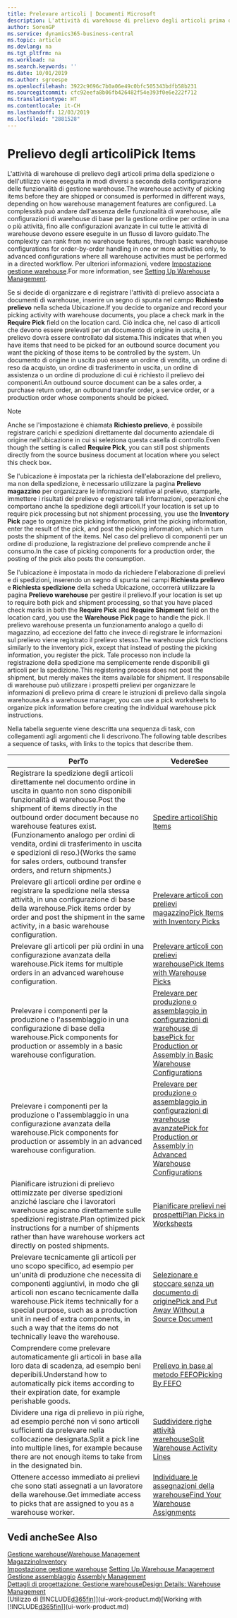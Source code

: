 ```yaml
---
title: Prelevare articoli | Documenti Microsoft
description: L'attività di warehouse di prelievo degli articoli prima della spedizione o dell'utilizzo viene eseguita in modi diversi a seconda della configurazione delle funzionalità di gestione warehouse. La complessità delle operazioni di [setup](../configure-warehouse-processes.md) può andare dall'assenza delle funzionalità di warehouse, alle configurazioni di warehouse di base per la gestione ordine per ordine in una o più attività, fino alle configurazioni avanzate in cui tutte le attività di warehouse devono essere eseguite in un flusso di lavoro guidato.
author: SorenGP
ms.service: dynamics365-business-central
ms.topic: article
ms.devlang: na
ms.tgt_pltfrm: na
ms.workload: na
ms.search.keywords: ''
ms.date: 10/01/2019
ms.author: sgroespe
ms.openlocfilehash: 3922c9696c7b0a06e49c0bfc505343bdfb58b231
ms.sourcegitcommit: cfc92eefa8b06fb426482f54e393f0e6e222f712
ms.translationtype: HT
ms.contentlocale: it-CH
ms.lasthandoff: 12/03/2019
ms.locfileid: "2881528"
---
```

# <a name="pick-items"></a><span data-ttu-id="f3bd6-104">Prelievo degli articoli</span><span class="sxs-lookup"><span data-stu-id="f3bd6-104">Pick Items</span></span>
<span data-ttu-id="f3bd6-105">L'attività di warehouse di prelievo degli articoli prima della spedizione o dell'utilizzo viene eseguita in modi diversi a seconda della configurazione delle funzionalità di gestione warehouse.</span><span class="sxs-lookup"><span data-stu-id="f3bd6-105">The warehouse activity of picking items before they are shipped or consumed is performed in different ways, depending on how warehouse management features are configured.</span></span> <span data-ttu-id="f3bd6-106">La complessità può andare dall'assenza delle funzionalità di warehouse, alle configurazioni di warehouse di base per la gestione ordine per ordine in una o più attività, fino alle configurazioni avanzate in cui tutte le attività di warehouse devono essere eseguite in un flusso di lavoro guidato.</span><span class="sxs-lookup"><span data-stu-id="f3bd6-106">The complexity can rank from no warehouse features, through basic warehouse configurations for order-by-order handling in one or more activities only, to advanced configurations where all warehouse activities must be performed in a directed workflow.</span></span> <span data-ttu-id="f3bd6-107">Per ulteriori informazioni, vedere [Impostazione gestione warehouse](warehouse-setup-warehouse.md).</span><span class="sxs-lookup"><span data-stu-id="f3bd6-107">For more information, see [Setting Up Warehouse Management](warehouse-setup-warehouse.md).</span></span>

<span data-ttu-id="f3bd6-108">Se si decide di organizzare e di registrare l'attività di prelievo associata a documenti di warehouse, inserire un segno di spunta nel campo **Richiesto prelievo** nella scheda Ubicazione.</span><span class="sxs-lookup"><span data-stu-id="f3bd6-108">If you decide to organize and record your picking activity with warehouse documents, you place a check mark in the **Require Pick** field on the location card.</span></span> <span data-ttu-id="f3bd6-109">Ciò indica che, nel caso di articoli che devono essere prelevati per un documento di origine in uscita, il prelievo dovrà essere controllato dal sistema.</span><span class="sxs-lookup"><span data-stu-id="f3bd6-109">This indicates that when you have items that need to be picked for an outbound source document you want the picking of those items to be controlled by the system.</span></span> <span data-ttu-id="f3bd6-110">Un documento di origine in uscita può essere un ordine di vendita, un ordine di reso da acquisto, un ordine di trasferimento in uscita, un ordine di assistenza o un ordine di produzione di cui è richiesto il prelievo dei componenti.</span><span class="sxs-lookup"><span data-stu-id="f3bd6-110">An outbound source document can be a sales order, a purchase return order, an outbound transfer order, a service order, or a production order whose components should be picked.</span></span>

> [!NOTE]
> <span data-ttu-id="f3bd6-111">Anche se l'impostazione è chiamata **Richiesto prelievo**, è possibile registrare carichi e spedizioni direttamente dal documento aziendale di origine nell'ubicazione in cui si seleziona questa casella di controllo.</span><span class="sxs-lookup"><span data-stu-id="f3bd6-111">Even though the setting is called **Require Pick**, you can still post shipments directly from the source business document at location where you select this check box.</span></span>

<span data-ttu-id="f3bd6-112">Se l'ubicazione è impostata per la richiesta dell'elaborazione del prelievo, ma non della spedizione, è necessario utilizzare la pagina **Prelievo magazzino** per organizzare le informazioni relative al prelievo, stamparle, immettere i risultati del prelievo e registrare tali informazioni, operazioni che comportano anche la spedizione degli articoli.</span><span class="sxs-lookup"><span data-stu-id="f3bd6-112">If your location is set up to require pick processing but not shipment processing, you use the **Inventory Pick** page to organize the picking information, print the picking information, enter the result of the pick, and post the picking information, which in turn posts the shipment of the items.</span></span> <span data-ttu-id="f3bd6-113">Nel caso del prelievo di componenti per un ordine di produzione, la registrazione del prelievo comprende anche il consumo.</span><span class="sxs-lookup"><span data-stu-id="f3bd6-113">In the case of picking components for a production order, the posting of the pick also posts the consumption.</span></span>

<span data-ttu-id="f3bd6-114">Se l'ubicazione è impostata in modo da richiedere l'elaborazione di prelievi e di spedizioni, inserendo un segno di spunta nei campi **Richiesta prelievo** e **Richiesta spedizione** della scheda Ubicazione, occorrerà utilizzare la pagina **Prelievo warehouse** per gestire il prelievo.</span><span class="sxs-lookup"><span data-stu-id="f3bd6-114">If your location is set up to require both pick and shipment processing, so that you have placed check marks in both the **Require Pick** and **Require Shipment** field on the location card, you use the **Warehouse Pick** page to handle the pick.</span></span> <span data-ttu-id="f3bd6-115">Il prelievo warehouse presenta un funzionamento analogo a quello di magazzino, ad eccezione del fatto che invece di registrare le informazioni sul prelievo viene registrato il prelievo stesso.</span><span class="sxs-lookup"><span data-stu-id="f3bd6-115">The warehouse pick functions similarly to the inventory pick, except that instead of posting the picking information, you register the pick.</span></span> <span data-ttu-id="f3bd6-116">Tale processo non include la registrazione della spedizione ma semplicemente rende disponibili gli articoli per la spedizione.</span><span class="sxs-lookup"><span data-stu-id="f3bd6-116">This registering process does not post the shipment, but merely makes the items available for shipment.</span></span> <span data-ttu-id="f3bd6-117">Il responsabile di warehouse può utilizzare i prospetti prelievi per organizzare le informazioni di prelievo prima di creare le istruzioni di prelievo dalla singola warehouse.</span><span class="sxs-lookup"><span data-stu-id="f3bd6-117">As a warehouse manager, you can use a pick worksheets to organize pick information before creating the individual warehouse pick instructions.</span></span>

<span data-ttu-id="f3bd6-118">Nella tabella seguente viene descritta una sequenza di task, con collegamenti agli argomenti che li descrivono.</span><span class="sxs-lookup"><span data-stu-id="f3bd6-118">The following table describes a sequence of tasks, with links to the topics that describe them.</span></span>   

|<span data-ttu-id="f3bd6-119">**Per**</span><span class="sxs-lookup"><span data-stu-id="f3bd6-119">**To**</span></span>|<span data-ttu-id="f3bd6-120">**Vedere**</span><span class="sxs-lookup"><span data-stu-id="f3bd6-120">**See**</span></span>|
|------------|-------------|  
|<span data-ttu-id="f3bd6-121">Registrare la spedizione degli articoli direttamente nel documento ordine in uscita in quanto non sono disponibili funzionalità di warehouse.</span><span class="sxs-lookup"><span data-stu-id="f3bd6-121">Post the shipment of items directly in the outbound order document because no warehouse features exist.</span></span> <span data-ttu-id="f3bd6-122">(Funzionamento analogo per ordini di vendita, ordini di trasferimento in uscita e spedizioni di reso.)</span><span class="sxs-lookup"><span data-stu-id="f3bd6-122">(Works the same for sales orders, outbound transfer orders, and return shipments.)</span></span>|[<span data-ttu-id="f3bd6-123">Spedire articoli</span><span class="sxs-lookup"><span data-stu-id="f3bd6-123">Ship Items</span></span>](warehouse-how-ship-items.md)|  
|<span data-ttu-id="f3bd6-124">Prelevare gli articoli ordine per ordine e registrare la spedizione nella stessa attività, in una configurazione di base della warehouse.</span><span class="sxs-lookup"><span data-stu-id="f3bd6-124">Pick items order by order and post the shipment in the same activity, in a basic warehouse configuration.</span></span>|[<span data-ttu-id="f3bd6-125">Prelevare articoli con prelievi magazzino</span><span class="sxs-lookup"><span data-stu-id="f3bd6-125">Pick Items with Inventory Picks</span></span>](warehouse-how-to-pick-items-with-inventory-picks.md)|
|<span data-ttu-id="f3bd6-126">Prelevare gli articoli per più ordini in una configurazione avanzata della warehouse.</span><span class="sxs-lookup"><span data-stu-id="f3bd6-126">Pick items for multiple orders in an advanced warehouse configuration.</span></span>|[<span data-ttu-id="f3bd6-127">Prelevare articoli con prelievi warehouse</span><span class="sxs-lookup"><span data-stu-id="f3bd6-127">Pick Items with Warehouse Picks</span></span>](warehouse-how-to-pick-items-for-warehouse-shipment.md)|  
|<span data-ttu-id="f3bd6-128">Prelevare i componenti per la produzione o l'assemblaggio in una configurazione di base della warehouse.</span><span class="sxs-lookup"><span data-stu-id="f3bd6-128">Pick components for production or assembly in a basic warehouse configuration.</span></span>|[<span data-ttu-id="f3bd6-129">Prelevare per produzione o assemblaggio in configurazioni di warehouse di base</span><span class="sxs-lookup"><span data-stu-id="f3bd6-129">Pick for Production or Assembly in Basic Warehouse Configurations</span></span>](warehouse-how-to-pick-for-production.md)|
|<span data-ttu-id="f3bd6-130">Prelevare i componenti per la produzione o l'assemblaggio in una configurazione avanzata della warehouse.</span><span class="sxs-lookup"><span data-stu-id="f3bd6-130">Pick components for production or assembly in an advanced warehouse configuration.</span></span>|[<span data-ttu-id="f3bd6-131">Prelevare per produzione o assemblaggio in configurazioni di warehouse avanzate</span><span class="sxs-lookup"><span data-stu-id="f3bd6-131">Pick for Production or Assembly in Advanced Warehouse Configurations</span></span>](warehouse-how-to-pick-for-internal-operations-in-advanced-warehousing.md)|  
|<span data-ttu-id="f3bd6-132">Pianificare istruzioni di prelievo ottimizzate per diverse spedizioni anziché lasciare che i lavoratori warehouse agiscano direttamente sulle spedizioni registrate.</span><span class="sxs-lookup"><span data-stu-id="f3bd6-132">Plan optimized pick instructions for a number of shipments rather than have warehouse workers act directly on posted shipments.</span></span>|[<span data-ttu-id="f3bd6-133">Pianificare prelievi nei prospetti</span><span class="sxs-lookup"><span data-stu-id="f3bd6-133">Plan Picks in Worksheets</span></span>](warehouse-how-to-plan-picks-in-worksheets.md)|  
|<span data-ttu-id="f3bd6-134">Prelevare tecnicamente gli articoli per uno scopo specifico, ad esempio per un'unità di produzione che necessita di componenti aggiuntivi, in modo che gli articoli non escano tecnicamente dalla warehouse.</span><span class="sxs-lookup"><span data-stu-id="f3bd6-134">Pick items technically for a special purpose, such as a production unit in need of extra components, in such a way that the items do not technically leave the warehouse.</span></span>|[<span data-ttu-id="f3bd6-135">Selezionare e stoccare senza un documento di origine</span><span class="sxs-lookup"><span data-stu-id="f3bd6-135">Pick and Put Away Without a Source Document</span></span>](warehouse-how-to-create-put-aways-from-internal-put-aways.md)|
|<span data-ttu-id="f3bd6-136">Comprendere come prelevare automaticamente gli articoli in base alla loro data di scadenza, ad esempio beni deperibili.</span><span class="sxs-lookup"><span data-stu-id="f3bd6-136">Understand how to automatically pick items according to their expiration date, for example perishable goods.</span></span>|[<span data-ttu-id="f3bd6-137">Prelievo in base al metodo FEFO</span><span class="sxs-lookup"><span data-stu-id="f3bd6-137">Picking By FEFO</span></span>](warehouse-picking-by-fefo.md)|
|<span data-ttu-id="f3bd6-138">Dividere una riga di prelievo in più righe, ad esempio perché non vi sono articoli sufficienti da prelevare nella collocazione designata.</span><span class="sxs-lookup"><span data-stu-id="f3bd6-138">Split a pick line into multiple lines, for example because there are not enough items to take from in the designated bin.</span></span>|[<span data-ttu-id="f3bd6-139">Suddividere righe attività warehouse</span><span class="sxs-lookup"><span data-stu-id="f3bd6-139">Split Warehouse Activity Lines</span></span>](warehouse-how-to-split-warehouse-activity-lines.md)|
|<span data-ttu-id="f3bd6-140">Ottenere accesso immediato ai prelievi che sono stati assegnati a un lavoratore della warehouse.</span><span class="sxs-lookup"><span data-stu-id="f3bd6-140">Get immediate access to picks that are assigned to you as a warehouse worker.</span></span>|[<span data-ttu-id="f3bd6-141">Individuare le assegnazioni della warehouse</span><span class="sxs-lookup"><span data-stu-id="f3bd6-141">Find Your Warehouse Assignments</span></span>](warehouse-how-to-find-your-warehouse-assignments.md)|  

## <a name="see-also"></a><span data-ttu-id="f3bd6-142">Vedi anche</span><span class="sxs-lookup"><span data-stu-id="f3bd6-142">See Also</span></span>  
[<span data-ttu-id="f3bd6-143">Gestione warehouse</span><span class="sxs-lookup"><span data-stu-id="f3bd6-143">Warehouse Management</span></span>](warehouse-manage-warehouse.md)  
[<span data-ttu-id="f3bd6-144">Magazzino</span><span class="sxs-lookup"><span data-stu-id="f3bd6-144">Inventory</span></span>](inventory-manage-inventory.md)  
<span data-ttu-id="f3bd6-145">[Impostazione gestione warehouse](warehouse-setup-warehouse.md)   </span><span class="sxs-lookup"><span data-stu-id="f3bd6-145">[Setting Up Warehouse Management](warehouse-setup-warehouse.md)   </span></span>  
<span data-ttu-id="f3bd6-146">[Gestione assemblaggio](assembly-assemble-items.md)  </span><span class="sxs-lookup"><span data-stu-id="f3bd6-146">[Assembly Management](assembly-assemble-items.md)  </span></span>  
[<span data-ttu-id="f3bd6-147">Dettagli di progettazione: Gestione warehouse</span><span class="sxs-lookup"><span data-stu-id="f3bd6-147">Design Details: Warehouse Management</span></span>](design-details-warehouse-management.md)  
<span data-ttu-id="f3bd6-148">[Utilizzo di [!INCLUDE[d365fin](includes/d365fin_md.md)]](ui-work-product.md)</span><span class="sxs-lookup"><span data-stu-id="f3bd6-148">[Working with [!INCLUDE[d365fin](includes/d365fin_md.md)]](ui-work-product.md)</span></span>
